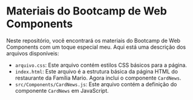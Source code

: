 # Materiais do Bootcamp de Web Components

Neste repositório, você encontrará os materiais do Bootcamp de Web Components com um toque especial meu. Aqui está uma descrição dos arquivos disponíveis:

- `arquivo.css`: Este arquivo contém estilos CSS básicos para a página.
- `index.html`: Este arquivo é a estrutura básica da página HTML do restaurante da Família Mario. Agora inclui o componente `CardNews`.
- `src/Components/CardNews.js`: Este arquivo contém a definição do componente `CardNews` em JavaScript.
